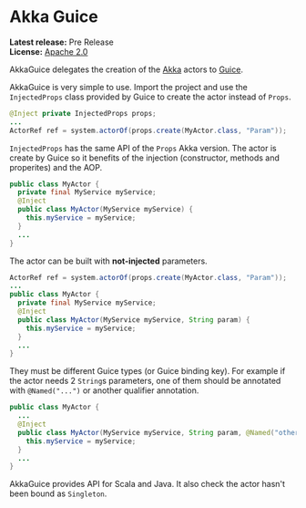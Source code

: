 Akka Guice
====

**Latest release:** Pre Release<br/>
**License:** [Apache 2.0](http://www.apache.org/licenses/LICENSE-2.0)

AkkaGuice delegates the creation of the [Akka](http://akka.io) actors to [Guice](https://github.com/google/guice).

AkkaGuice is very simple to use. Import the project and use the `InjectedProps` class provided by Guice to create the actor instead of `Props`.
```Java
@Inject private InjectedProps props;
...
ActorRef ref = system.actorOf(props.create(MyActor.class, "Param"));
```
`InjectedProps` has the same API of the `Props` Akka version.
The actor is create by Guice so it benefits of the injection (constructor, methods and properites) and the AOP.
```Java
public class MyActor {
  private final MyService myService;
  @Inject
  public class MyActor(MyService myService) {
    this.myService = myService;
  }
  ...
}
```
The actor can be built with **not-injected** parameters.
```Java
ActorRef ref = system.actorOf(props.create(MyActor.class, "Param"));
...
public class MyActor {
  private final MyService myService;
  @Inject
  public class MyActor(MyService myService, String param) {
    this.myService = myService;
  }
  ...
}
```
They must be different Guice types (or Guice binding key).
For example if the actor needs 2 `String`s parameters, one of them should be annotated with `@Named("...")` or another qualifier annotation.
```Java
public class MyActor {
  ...
  @Inject
  public class MyActor(MyService myService, String param, @Named("other") param2) {
    this.myService = myService;
  }
  ...
}
```
AkkaGuice provides API for Scala and Java. It also check the actor hasn't been bound as `Singleton`.
